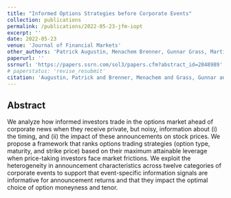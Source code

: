 ```yaml
---
title: "Informed Options Strategies before Corporate Events"
collection: publications
permalink: /publications/2022-05-23-jfm-iopt
excerpt: ''
date: 2022-05-23
venue: 'Journal of Financial Markets'
other_authors: 'Patrick Augustin, Menachem Brenner, Gunnar Grass, Marti G. Subrahmanyam'
paperurl: ''
ssrnurl: 'https://papers.ssrn.com/sol3/papers.cfm?abstract_id=2848989'
# paperstatus: 'revise_resubmit'
citation: 'Augustin, Patrick and Brenner, Menachem and Grass, Gunnar and Orłowski, Piotr and Subrahmanyam, Marti G., (2022) Informed Options Strategies before Corporate Events, forthcoming in Journal of Financial Markets'
---
```

## Abstract

We analyze how informed investors trade in the options market ahead of corporate news when they receive private, but noisy, information about (i) the timing, and (ii) the impact of these announcements on stock prices. We propose a framework that ranks options trading strategies (option type, maturity, and strike price) based on their maximum attainable leverage when price-taking investors face market frictions. We exploit the heterogeneity in announcement characteristics across twelve categories of corporate events to support that event-specific information signals are informative for announcement returns and that they impact the optimal choice of option moneyness and tenor.